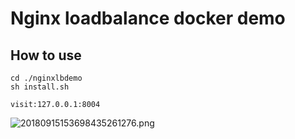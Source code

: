 # Nginx loadbalance docker demo

## How to use
```
cd ./nginxlbdemo
sh install.sh
```

	visit:127.0.0.1:8004
![20180915153698435261276.png](http://pic.aipp.vip/20180915153698435261276.png)
